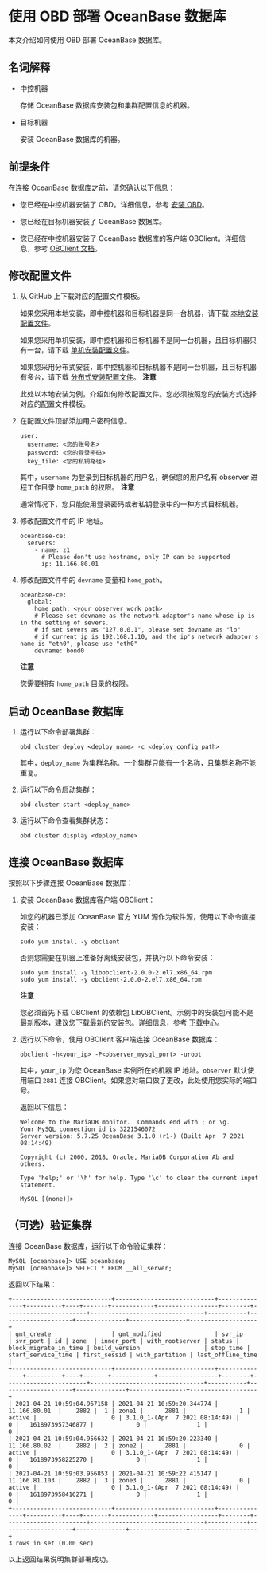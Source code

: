 使用 OBD 部署 OceanBase 数据库 
============================================

本文介绍如何使用 OBD 部署 OceanBase 数据库。

名词解释 
-------------------------

* 中控机器

  存储 OceanBase 数据库安装包和集群配置信息的机器。
  

* 目标机器

  安装 OceanBase 数据库的机器。
  




前提条件 
-------------------------

在连接 OceanBase 数据库之前，请您确认以下信息：

* 您已经在中控机器安装了 OBD。详细信息，参考 [安装 OBD](/zh-CN/2.quickstart/3.use-obd-to-obtain-the-oceanbase-database.md)。

  

* 您已经在目标机器安装了 OceanBase 数据库。

  

* 您已经在中控机器安装了 OceanBase 数据库的客户端 OBClient。详细信息，参考 [OBClient 文档](https://github.com/oceanbase/obclient/blob/master/README.md)。

  




修改配置文件 
---------------------------

1. 从 GitHub 上下载对应的配置文件模板。

   如果您采用本地安装，即中控机器和目标机器是同一台机器，请下载 [本地安装配置文件](https://github.com/oceanbase/obdeploy/blob/master/example/mini-single-example.yaml)。

   如果您采用单机安装，即中控机器和目标机器不是同一台机器，且目标机器只有一台，请下载 [单机安装配置文件](https://github.com/oceanbase/obdeploy/blob/master/example/mini-local-example.yaml)。

   如果您采用分布式安装，即中控机器和目标机器不是同一台机器，且目标机器有多台，请下载 [分布式安装配置文件](https://github.com/oceanbase/obdeploy/blob/master/example/mini-distributed-example.yaml)。
   **注意**

   

   此处以本地安装为例，介绍如何修改配置文件。您必须按照您的安装方式选择对应的配置文件模板。
   

2. 在配置文件顶部添加用户密码信息。

       user:
         username: <您的账号名>
         password: <您的登录密码>
         key_file: <您的私钥路径>

   

   其中，`username` 为登录到目标机器的用户名，确保您的用户名有 observer 进程工作目录 `home_path` 的权限。
   **注意**

   

   通常情况下，您只能使用登录密码或者私钥登录中的一种方式目标机器。
   

3. 修改配置文件中的 IP 地址。

       oceanbase-ce:
         servers:
           - name: z1
             # Please don't use hostname, only IP can be supported
             ip: 11.166.80.01

   

4. 修改配置文件中的 `devname` 变量和 `home_path`。

       oceanbase-ce:
         global:
           home_path: <your_observer_work_path>
           # Please set devname as the network adaptor's name whose ip is  in the setting of severs.
           # if set severs as "127.0.0.1", please set devname as "lo"
           # if current ip is 192.168.1.10, and the ip's network adaptor's name is "eth0", please use "eth0"
           devname: bond0

   
   **注意**

   您需要拥有 `home_path` 目录的权限。
   




启动 OceanBase 数据库 
-------------------------------------

1. 运行以下命令部署集群：

       obd cluster deploy <deploy_name> -c <deploy_config_path>

   

   其中，`deploy_name` 为集群名称。一个集群只能有一个名称，且集群名称不能重复。
   

2. 运行以下命令启动集群：

       obd cluster start <deploy_name> 

   

3. 运行以下命令查看集群状态：

       obd cluster display <deploy_name>

   




连接 OceanBase 数据库 
-------------------------------------

按照以下步骤连接 OceanBase 数据库：

1. 安装 OceanBase 数据库客户端 OBClient：

   如您的机器已添加 OceanBase 官方 YUM 源作为软件源，使用以下命令直接安装：

       sudo yum install -y obclient

   

   否则您需要在机器上准备好离线安装包，并执行以下命令安装：

       sudo yum install -y libobclient-2.0.0-2.el7.x86_64.rpm
       sudo yum install -y obclient-2.0.0-2.el7.x86_64.rpm

   
   **注意**

   

   您必须首先下载 OBClient 的依赖包 LibOBClient。示例中的安装包可能不是最新版本，建议您下载最新的安装包。详细信息，参考 [下载中心](https://open.oceanbase.com/softwareCenter/community)。
   

2. 运行以下命令，使用 OBClient 客户端连接 OceanBase 数据库：

       obclient -h<your_ip> -P<observer_mysql_port> -uroot

   

   其中，`your_ip` 为您 OceanBase 实例所在的机器 IP 地址。`observer` 默认使用端口 `2881` 连接 OBClient。如果您对端口做了更改，此处使用您实际的端口号。

   返回以下信息：

       Welcome to the MariaDB monitor.  Commands end with ; or \g.
       Your MySQL connection id is 3221546072
       Server version: 5.7.25 OceanBase 3.1.0 (r1-) (Built Apr  7 2021 08:14:49)
       
       Copyright (c) 2000, 2018, Oracle, MariaDB Corporation Ab and others.
       
       Type 'help;' or '\h' for help. Type '\c' to clear the current input statement.
       
       MySQL [(none)]>

   
   




（可选）验证集群 
-----------------------------

连接 OceanBase 数据库，运行以下命令验证集群：

    MySQL [oceanbase]> USE oceanbase; 
    MySQL [oceanbase]> SELECT * FROM __all_server;



返回以下结果：

    +----------------------------+----------------------------+---------------+----------+----+-------+------------+-----------------+--------+-----------------------+--------------------------------+-----------+--------------------+--------------+----------------+-------------------+
    | gmt_create                 | gmt_modified               | svr_ip        | svr_port | id | zone  | inner_port | with_rootserver | status | block_migrate_in_time | build_version                  | stop_time | start_service_time | first_sessid | with_partition | last_offline_time |
    +----------------------------+----------------------------+---------------+----------+----+-------+------------+-----------------+--------+-----------------------+--------------------------------+-----------+--------------------+--------------+----------------+-------------------+
    | 2021-04-21 10:59:04.967158 | 2021-04-21 10:59:20.344774 | 11.166.80.01  |    2882 |  1 | zone1 |      2881 |               1 | active |                     0 | 3.1.0_1-(Apr  7 2021 08:14:49) |         0 |   1618973957346877 |            0 |              1 |                 0 |
    | 2021-04-21 10:59:04.956632 | 2021-04-21 10:59:20.223340 | 11.166.80.02  |    2882 |  2 | zone2 |      2881 |               0 | active |                     0 | 3.1.0_1-(Apr  7 2021 08:14:49) |         0 |   1618973958225270 |            0 |              1 |                 0 |
    | 2021-04-21 10:59:03.956853 | 2021-04-21 10:59:22.415147 | 11.166.81.103 |    2882 |  3 | zone3 |      2881 |               0 | active |                     0 | 3.1.0_1-(Apr  7 2021 08:14:49) |         0 |   1618973958416271 |            0 |              1 |                 0 |
    +----------------------------+----------------------------+---------------+----------+----+-------+------------+-----------------+--------+-----------------------+--------------------------------+-----------+--------------------+--------------+----------------+-------------------+
    3 rows in set (0.00 sec)



以上返回结果说明集群部署成功。



